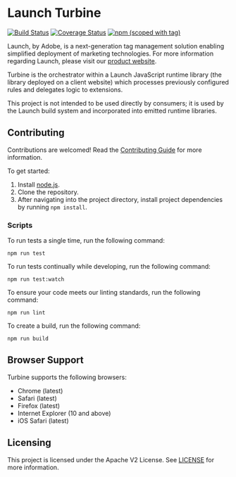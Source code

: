 # Launch Turbine

[![Build Status](https://travis-ci.com/adobe/reactor-turbine.svg?branch=master)](https://travis-ci.com/adobe/reactor-turbine)
[![Coverage Status](https://coveralls.io/repos/github/Adobe-Marketing-Cloud/reactor-turbine/badge.svg)](https://coveralls.io/github/Adobe-Marketing-Cloud/reactor-turbine)
[![npm (scoped with tag)](https://img.shields.io/npm/v/@adobe/reactor-turbine.svg?style=flat)](https://www.npmjs.com/package/@adobe/reactor-turbine)

Launch, by Adobe, is a next-generation tag management solution enabling simplified deployment of marketing technologies. For more information regarding Launch, please visit our [product website](http://www.adobe.com/enterprise/cloud-platform/launch.html).

Turbine is the orchestrator within a Launch JavaScript runtime library (the library deployed on a client website) which processes previously configured rules and delegates logic to extensions.

This project is not intended to be used directly by consumers; it is used by the Launch build system and incorporated into emitted runtime libraries.

## Contributing

Contributions are welcomed! Read the [Contributing Guide](CONTRIBUTING.md) for more information.

To get started:

1. Install [node.js](https://nodejs.org/).
3. Clone the repository.
4. After navigating into the project directory, install project dependencies by running `npm install`.

### Scripts

To run tests a single time, run the following command:

`npm run test`

To run tests continually while developing, run the following command:

`npm run test:watch`

To ensure your code meets our linting standards, run the following command:

`npm run lint`

To create a build, run the following command:

`npm run build`

## Browser Support

Turbine supports the following browsers:

* Chrome (latest)
* Safari (latest)
* Firefox (latest)
* Internet Explorer (10 and above)
* iOS Safari (latest)
 
## Licensing

This project is licensed under the Apache V2 License. See [LICENSE](LICENSE) for more information.

